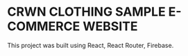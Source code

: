 # CRWN CLOTHING SAMPLE E-COMMERCE WEBSITE

This project was built using React, React Router, Firebase.

